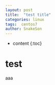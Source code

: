 ```yaml
---
layout: post
title:  "test title"
categories: linux
tags:  centos7  
author: SnakeSon
---
```


* content
{:toc}
# test

aaa